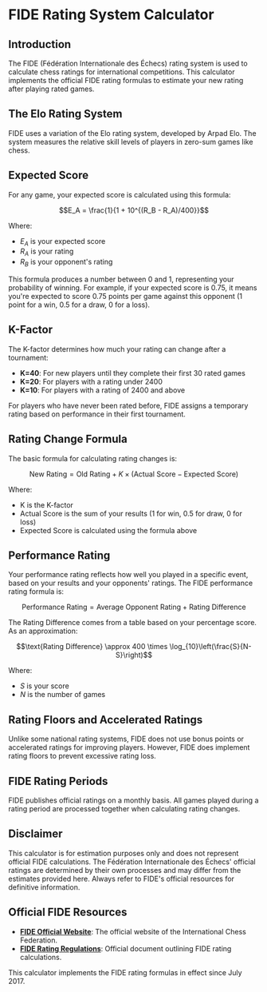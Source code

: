 # FIDE Rating System Calculator
## Introduction

The FIDE (Fédération Internationale des Échecs) rating system is used to calculate chess ratings for international competitions. This calculator implements the official FIDE rating formulas to estimate your new rating after playing rated games.

## The Elo Rating System

FIDE uses a variation of the Elo rating system, developed by Arpad Elo. The system measures the relative skill levels of players in zero-sum games like chess.

## Expected Score

For any game, your expected score is calculated using this formula:

$$E_A = \frac{1}{1 + 10^{(R_B - R_A)/400}}$$

Where:
- $E_A$ is your expected score
- $R_A$ is your rating
- $R_B$ is your opponent's rating

This formula produces a number between 0 and 1, representing your probability of winning. For example, if your expected score is 0.75, it means you're expected to score 0.75 points per game against this opponent (1 point for a win, 0.5 for a draw, 0 for a loss).

## K-Factor

The K-factor determines how much your rating can change after a tournament:

- **K=40**: For new players until they complete their first 30 rated games
- **K=20**: For players with a rating under 2400
- **K=10**: For players with a rating of 2400 and above

For players who have never been rated before, FIDE assigns a temporary rating based on performance in their first tournament.

## Rating Change Formula

The basic formula for calculating rating changes is:

$$\text{New Rating} = \text{Old Rating} + K \times (\text{Actual Score} - \text{Expected Score})$$

Where:
- K is the K-factor
- Actual Score is the sum of your results (1 for win, 0.5 for draw, 0 for loss)
- Expected Score is calculated using the formula above

## Performance Rating

Your performance rating reflects how well you played in a specific event, based on your results and your opponents' ratings. The FIDE performance rating formula is:

$$\text{Performance Rating} = \text{Average Opponent Rating} + \text{Rating Difference}$$

The Rating Difference comes from a table based on your percentage score. As an approximation:

$$\text{Rating Difference} \approx 400 \times \log_{10}\left(\frac{S}{N-S}\right)$$

Where:
- $S$ is your score
- $N$ is the number of games

## Rating Floors and Accelerated Ratings

Unlike some national rating systems, FIDE does not use bonus points or accelerated ratings for improving players. However, FIDE does implement rating floors to prevent excessive rating loss.

## FIDE Rating Periods

FIDE publishes official ratings on a monthly basis. All games played during a rating period are processed together when calculating rating changes.

## Disclaimer

This calculator is for estimation purposes only and does not represent official FIDE calculations. The Fédération Internationale des Échecs' official ratings are determined by their own processes and may differ from the estimates provided here. Always refer to FIDE's official resources for definitive information.

## Official FIDE Resources

- **[FIDE Official Website](https://www.fide.com/)**: The official website of the International Chess Federation.
- **[FIDE Rating Regulations](https://www.fide.com/FIDE/handbook/Rating_Regulations_effective_from_July_2017.pdf)**: Official document outlining FIDE rating calculations.

This calculator implements the FIDE rating formulas in effect since July 2017. 